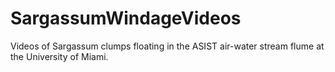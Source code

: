 # SargassumWindageVideos
Videos of Sargassum clumps floating in the ASIST air-water stream flume at the University of Miami.
